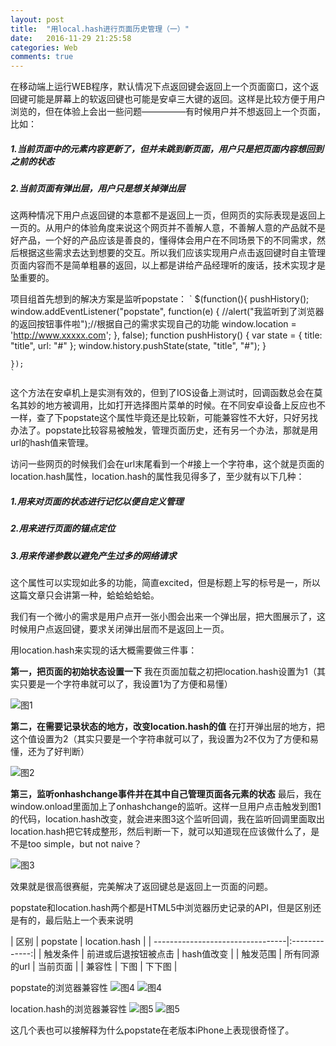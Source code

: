```yaml
---
layout: post
title:  "用local.hash进行页面历史管理（一）"
date:   2016-11-29 21:25:58
categories: Web
comments: true
---
```




​在移动端上运行WEB程序，默认情况下点返回键会返回上一个页面窗口，这个返回键可能是屏幕上的软返回键也可能是安卓三大键的返回。这样是比较方便于用户浏览的，但在体验上会出一些问题—————有时候用户并不想返回上一个页面，比如：

##### 1.当前页面中的元素内容更新了，但并未跳到新页面，用户只是把页面内容想回到之前的状态

##### 2.当前页面有弹出层，用户只是想关掉弹出层

这两种情况下用户点返回键的本意都不是返回上一页，但网页的实际表现是返回上一页的。从用户的体验角度来说这个网页并不善解人意，不善解人意的产品就不是好产品，一个好的产品应该是善良的，懂得体会用户在不同场景下的不同需求，然后根据这些需求去达到想要的交互。所以我们应该实现用户点击返回键时自主管理页面内容而不是简单粗暴的返回，以上都是讲给产品经理听的废话，技术实现才是坠重要的。

项目组首先想到的解决方案是监听popstate：
`    $(function(){
		pushHistory(); 
	    window.addEventListener("popstate", function(e) { 
	      //alert("我监听到了浏览器的返回按钮事件啦");//根据自己的需求实现自己的功能 
	      window.location = 'http://www.xxxxx.com';
	    }, false); 
	    function pushHistory() { 
			var state = { 
				title: "title", 
				url: "#"
			}; 
	      window.history.pushState(state, "title", "#"); 
	    }

    });
    `
这个方法在安卓机上是实测有效的，但到了IOS设备上测试时，回调函数总会在莫名其妙的地方被调用，比如打开选择图片菜单的时候。在不同安卓设备上反应也不一样，查了下popstate这个属性毕竟还是比较新，可能兼容性不大好，只好另找办法了。popstate比较容易被触发，管理页面历史，还有另一个办法，那就是用url的hash值来管理。

访问一些网页的时候我们会在url末尾看到一个#接上一个字符串，这个就是页面的location.hash属性，location.hash的属性我见得多了，至少就有以下几种：

##### 1.用来对页面的状态进行记忆以便自定义管理

##### 2.用来进行页面的锚点定位

##### 3.用来传递参数以避免产生过多的网络请求

这个属性可以实现如此多的功能，简直excited，但是标题上写的标号是一，所以这篇文章只会讲第一种，蛤蛤蛤蛤蛤。

我们有一个微小的需求是用户点开一张小图会出来一个弹出层，把大图展示了，这时候用户点返回键，要求关闭弹出层而不是返回上一页。

用location.hash来实现的话大概需要做三件事：

**第一，把页面的初始状态设置一下**
我在页面加载之初把location.hash设置为1（其实只要是一个字符串就可以了，我设置1为了方便和易懂）

![图1](http://obdvl7z18.bkt.clouddn.com/img/20161130/2016113001.jpg)

**第二，在需要记录状态的地方，改变location.hash的值**
在打开弹出层的地方，把这个值设置为2（其实只要是一个字符串就可以了，我设置为2不仅为了方便和易懂，还为了好判断）

![图2](http://obdvl7z18.bkt.clouddn.com/img/20161130/2016113002.jpg)

**第三，监听onhashchange事件并在其中自己管理页面各元素的状态**
最后，我在window.onload里面加上了onhashchange的监听。这样一旦用户点击触发到图1的代码，location.hash改变，就会进来图3这个监听回调，我在监听回调里面取出location.hash把它转成整形，然后判断一下，就可以知道现在应该做什么了，是不是too simple，but not naive？

![图3](http://obdvl7z18.bkt.clouddn.com/img/20161130/2016113003.jpg)

效果就是很高很赛艇，完美解决了返回键总是返回上一页面的问题。

popstate和location.hash两个都是HTML5中浏览器历史记录的API，但是区别还是有的，最后贴上一个表来说明

| 区别      |      popstate        | location.hash |
| ---------------------------------|:-------------:|
| 触发条件  | 前进或后退按钮被点击 |  hash值改变   |
| 触发范围  |    所有同源的url     |   当前页面    |
| 兼容性    |         下图         |    下下图     |

popstate的浏览器兼容性
![图4](http://obdvl7z18.bkt.clouddn.com/img/20161130/2016113004.jpg)
![图4](http://obdvl7z18.bkt.clouddn.com/img/20161130/2016113004-2.jpg)

location.hash的浏览器兼容性
![图5](http://obdvl7z18.bkt.clouddn.com/img/20161130/2016113005.jpg)
![图5](http://obdvl7z18.bkt.clouddn.com/img/20161130/2016113005-2.jpg)

这几个表也可以接解释为什么popstate在老版本iPhone上表现很奇怪了。
